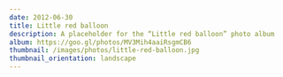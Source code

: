 ```yaml
---
date: 2012-06-30
title: Little red balloon
description: A placeholder for the “Little red balloon” photo album
album: https://goo.gl/photos/MV3Mih4aaiRsgmCB6
thumbnail: /images/photos/little-red-balloon.jpg
thumbnail_orientation: landscape
---
```

